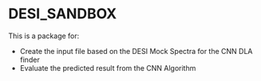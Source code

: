 # DESI_SANDBOX
This is a package for:
- Create the input file based on the DESI Mock Spectra for the CNN DLA finder
- Evaluate the predicted result from the CNN Algorithm


